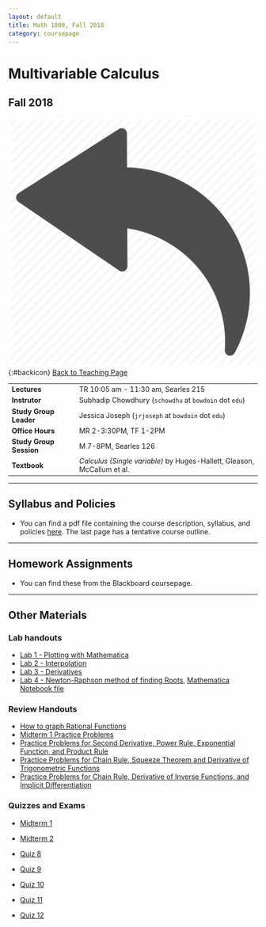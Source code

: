 ```yaml
---
layout: default
title: Math 1800, Fall 2018
category: coursepage
---
```


# Multivariable Calculus
## Fall 2018
<div class="backlink">
 
  ![Back](/resources/back.png){:#backicon} [Back to Teaching Page](/teaching) 
</div>  


|||
|---|---|
| **Lectures** | TR	10:05 am - 11:30 am, Searles 215 |
| **Instrutor**| Subhadip Chowdhury (`schowdhu` at `bowdoin` dot `edu`)|
| **Study Group Leader**| Jessica Joseph (`jrjoseph` at `bowdoin` dot `edu`)
| **Office Hours**| MR 2-3:30PM, TF 1-2PM |
| **Study Group Session**| M 7-8PM, Searles 126 |
| **Textbook**| _Calculus (Single variable)_ by Huges-Hallett, Gleason, McCallum et al. |


---
## Syllabus and Policies 

+ You can find a pdf file containing the course description, syllabus, and policies [here](Syllabus_1600_Fall_2016.pdf). The last page has a tentative course outline.

---

## Homework Assignments

+ You can find these from the Blackboard coursepage.

___

## Other Materials

### Lab handouts

+ [Lab 1 - Plotting with Mathematica](Lab1_1600.pdf)
+ [Lab 2 - Interpolation](Lab2_1600.pdf)
+ [Lab 3 - Derivatives](Lab3_1600.pdf)
+ [Lab 4 - Newton-Raphson method of finding Roots](Lab4_1600.pdf), [Mathematica Notebook file](Lab4_1600_Rootfinding.nb)


### Review Handouts

+ [How to graph Rational Functions](Fall2018_1600_Handout1.pdf)
+ [Midterm 1 Practice Problems](Fall2018_1600_Handout2.pdf)
+ [Practice Problems for Second Derivative, Power Rule, Exponential Function, and Product Rule](Fall2018_1600_Handout3.pdf)
+ [Practice Problems for Chain Rule, Squeeze Theorem and Derivative of Trigonometric Functions](Fall2018_1600_Handout4.pdf)
+ [Practice Problems for Chain Rule, Derivative of Inverse Functions, and Implicit Differentiation](Fall2018_1600_Handout5.pdf)

### Quizzes and Exams

+ [Midterm 1](Fall2018_1600_Midterm1.pdf)
+ [Midterm 2](Fall2018_1600_Midterm2.pdf)

+ [Quiz 8](Fall2018_1600_Quiz8.pdf)
+ [Quiz 9](Fall2018_1600_Quiz9.pdf)
+ [Quiz 10](Fall2018_1600_Quiz10.pdf)
+ [Quiz 11](Fall2018_1600_Quiz11.pdf)
+ [Quiz 12](Fall2018_1600_Quiz12.pdf)
